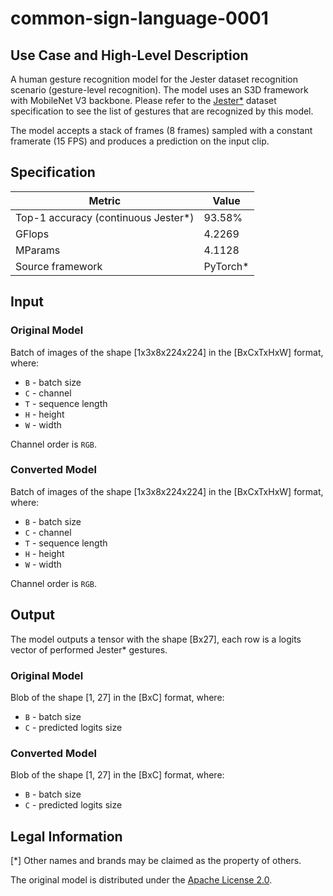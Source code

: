 # common-sign-language-0001

## Use Case and High-Level Description

A human gesture recognition model for the Jester dataset recognition scenario
(gesture-level recognition). The model uses an S3D framework with MobileNet V3 backbone.
Please refer to the [Jester\*](https://20bn.com/datasets/jester) dataset specification
to see the list of gestures that are recognized by this model.

The model accepts a stack of frames (8 frames) sampled with a constant framerate (15 FPS)
and produces a prediction on the input clip.

## Specification

| Metric                                  | Value        |
|-----------------------------------------|--------------|
| Top-1 accuracy (continuous Jester\*)    | 93.58%       |
| GFlops                                  | 4.2269       |
| MParams                                 | 4.1128       |
| Source framework                        | PyTorch\*    |

## Input

### Original Model

Batch of images of the shape [1x3x8x224x224] in the [BxCxTxHxW] format, where:

- `B` - batch size
- `C` - channel
- `T` - sequence length
- `H` - height
- `W` - width

Channel order is `RGB`.

### Converted Model

Batch of images of the shape [1x3x8x224x224] in the [BxCxTxHxW] format, where:

- `B` - batch size
- `C` - channel
- `T` - sequence length
- `H` - height
- `W` - width

Channel order is `RGB`.

## Output

The model outputs a tensor with the shape [Bx27], each row is a logits vector of performed Jester\* gestures.

### Original Model

Blob of the shape [1, 27] in the [BxC] format, where:

- `B` - batch size
- `C` - predicted logits size

### Converted Model

Blob of the shape [1, 27] in the [BxC] format, where:

- `B` - batch size
- `C` - predicted logits size


## Legal Information
[\*] Other names and brands may be claimed as the property of others.

The original model is distributed under the
[Apache License 2.0](https://github.com/sovrasov/mmaction2/blob/ote/LICENSE).

